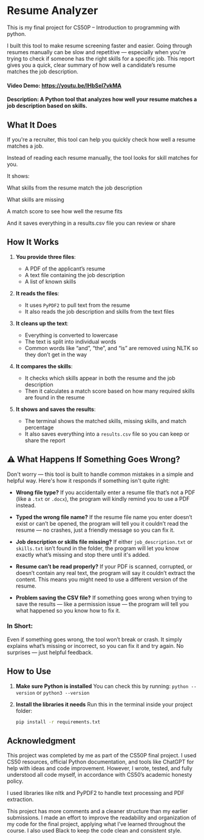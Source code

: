 # Resume Analyzer

This is my final project for CS50P – Introduction to programming with python.

I built this tool to make resume screening faster and easier. Going through resumes manually can be slow and repetitive — especially when you're trying to check if someone has the right skills for a specific job. This report gives you a quick, clear summary of how well a candidate’s resume matches the job description.

#### Video Demo: https://youtu.be/lHbSeI7vkMA

#### Description: A Python tool that analyzes how well your resume matches a job description based on skills.

## What It Does

If you're a recruiter, this tool can help you quickly check how well a resume matches a job.

Instead of reading each resume manually, the tool looks for skill matches for you.

It shows:

What skills from the resume match the job description

What skills are missing

A match score to see how well the resume fits

And it saves everything in a results.csv file you can review or share

## How It Works

1. **You provide three files**:
   - A PDF of the applicant’s resume
   - A text file containing the job description
   - A list of known skills

2. **It reads the files**:
   - It uses `PyPDF2` to pull text from the resume
   - It also reads the job description and skills from the text files

3. **It cleans up the text**:
   - Everything is converted to lowercase
   - The text is split into individual words
   - Common words like “and”, “the”, and “is” are removed using NLTK so they don’t get in the way

4. **It compares the skills**:
   - It checks which skills appear in both the resume and the job description
   - Then it calculates a match score based on how many required skills are found in the resume

5. **It shows and saves the results**:
   - The terminal shows the matched skills, missing skills, and match percentage
   - It also saves everything into a `results.csv` file so you can keep or share the report

## ⚠️ What Happens If Something Goes Wrong?

Don't worry — this tool is built to handle common mistakes in a simple and helpful way. Here's how it responds if something isn't quite right:

- **Wrong file type?**
  If you accidentally enter a resume file that’s not a PDF (like a `.txt` or `.docx`), the program will kindly remind you to use a PDF instead.

- **Typed the wrong file name?**
  If the resume file name you enter doesn’t exist or can’t be opened, the program will tell you it couldn’t read the resume — no crashes, just a friendly message so you can fix it.

- **Job description or skills file missing?**
  If either `job_description.txt` or `skills.txt` isn’t found in the folder, the program will let you know exactly what’s missing and stop there until it's added.

- **Resume can’t be read properly?**
  If your PDF is scanned, corrupted, or doesn’t contain any real text, the program will say it couldn’t extract the content. This means you might need to use a different version of the resume.

- **Problem saving the CSV file?**
  If something goes wrong when trying to save the results — like a permission issue — the program will tell you what happened so you know how to fix it.


### In Short:
Even if something goes wrong, the tool won’t break or crash. It simply explains what’s missing or incorrect, so you can fix it and try again. No surprises — just helpful feedback.


## How to Use

1. **Make sure Python is installed**
   You can check this by running:
   `python --version` or `python3 --version`

2. **Install the libraries it needs**
   Run this in the terminal inside your project folder:
   ```bash
   pip install -r requirements.txt

## Acknowledgment

This project was completed by me as part of the CS50P final project. I used CS50 resources, official Python documentation, and tools like ChatGPT for help with ideas and code improvement. However, I wrote, tested, and fully understood all code myself, in accordance with CS50’s academic honesty policy.

I used libraries like nltk and PyPDF2 to handle text processing and PDF extraction.

This project has more comments and a cleaner structure than my earlier submissions. I made an effort to improve the readability and organization of my code for the final project, applying what I’ve learned throughout the course. I also used Black to keep the code clean and consistent style.
